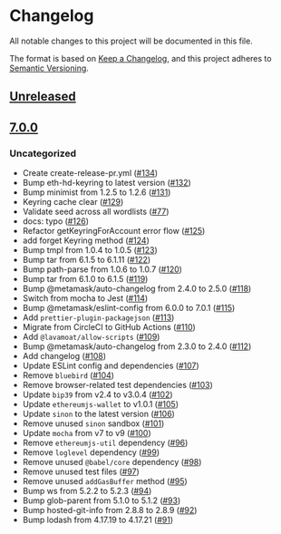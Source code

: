 # Changelog
All notable changes to this project will be documented in this file.

The format is based on [Keep a Changelog](https://keepachangelog.com/en/1.0.0/),
and this project adheres to [Semantic Versioning](https://semver.org/spec/v2.0.0.html).

## [Unreleased]

## [7.0.0]
### Uncategorized
- Create create-release-pr.yml ([#134](https://github.com/MetaMask/KeyringController/pull/134))
- Bump eth-hd-keyring to latest version ([#132](https://github.com/MetaMask/KeyringController/pull/132))
- Bump minimist from 1.2.5 to 1.2.6 ([#131](https://github.com/MetaMask/KeyringController/pull/131))
- Keyring cache clear ([#129](https://github.com/MetaMask/KeyringController/pull/129))
- Validate seed across all wordlists ([#77](https://github.com/MetaMask/KeyringController/pull/77))
- docs: typo ([#126](https://github.com/MetaMask/KeyringController/pull/126))
- Refactor getKeyringForAccount error flow ([#125](https://github.com/MetaMask/KeyringController/pull/125))
- add forget Keyring method ([#124](https://github.com/MetaMask/KeyringController/pull/124))
- Bump tmpl from 1.0.4 to 1.0.5 ([#123](https://github.com/MetaMask/KeyringController/pull/123))
- Bump tar from 6.1.5 to 6.1.11 ([#122](https://github.com/MetaMask/KeyringController/pull/122))
- Bump path-parse from 1.0.6 to 1.0.7 ([#120](https://github.com/MetaMask/KeyringController/pull/120))
- Bump tar from 6.1.0 to 6.1.5 ([#119](https://github.com/MetaMask/KeyringController/pull/119))
- Bump @metamask/auto-changelog from 2.4.0 to 2.5.0 ([#118](https://github.com/MetaMask/KeyringController/pull/118))
- Switch from mocha to Jest ([#114](https://github.com/MetaMask/KeyringController/pull/114))
- Bump @metamask/eslint-config from 6.0.0 to 7.0.1 ([#115](https://github.com/MetaMask/KeyringController/pull/115))
- Add `prettier-plugin-packagejson` ([#113](https://github.com/MetaMask/KeyringController/pull/113))
- Migrate from CircleCI to GitHub Actions ([#110](https://github.com/MetaMask/KeyringController/pull/110))
- Add `@lavamoat/allow-scripts` ([#109](https://github.com/MetaMask/KeyringController/pull/109))
- Bump @metamask/auto-changelog from 2.3.0 to 2.4.0 ([#112](https://github.com/MetaMask/KeyringController/pull/112))
- Add changelog ([#108](https://github.com/MetaMask/KeyringController/pull/108))
- Update ESLint config and dependencies ([#107](https://github.com/MetaMask/KeyringController/pull/107))
- Remove `bluebird` ([#104](https://github.com/MetaMask/KeyringController/pull/104))
- Remove browser-related test dependencies ([#103](https://github.com/MetaMask/KeyringController/pull/103))
- Update `bip39` from v2.4 to v3.0.4 ([#102](https://github.com/MetaMask/KeyringController/pull/102))
- Update `ethereumjs-wallet` to v1.0.1 ([#105](https://github.com/MetaMask/KeyringController/pull/105))
- Update `sinon` to the latest version ([#106](https://github.com/MetaMask/KeyringController/pull/106))
- Remove unused `sinon` sandbox ([#101](https://github.com/MetaMask/KeyringController/pull/101))
- Update `mocha` from v7 to v9 ([#100](https://github.com/MetaMask/KeyringController/pull/100))
- Remove `ethereumjs-util` dependency ([#96](https://github.com/MetaMask/KeyringController/pull/96))
- Remove `loglevel` dependency ([#99](https://github.com/MetaMask/KeyringController/pull/99))
- Remove unused `@babel/core` dependency ([#98](https://github.com/MetaMask/KeyringController/pull/98))
- Remove unused test files ([#97](https://github.com/MetaMask/KeyringController/pull/97))
- Remove unused `addGasBuffer` method ([#95](https://github.com/MetaMask/KeyringController/pull/95))
- Bump ws from 5.2.2 to 5.2.3 ([#94](https://github.com/MetaMask/KeyringController/pull/94))
- Bump glob-parent from 5.1.0 to 5.1.2 ([#93](https://github.com/MetaMask/KeyringController/pull/93))
- Bump hosted-git-info from 2.8.8 to 2.8.9 ([#92](https://github.com/MetaMask/KeyringController/pull/92))
- Bump lodash from 4.17.19 to 4.17.21 ([#91](https://github.com/MetaMask/KeyringController/pull/91))

[Unreleased]: https://github.com/MetaMask/KeyringController/compare/v7.0.0...HEAD
[7.0.0]: https://github.com/MetaMask/KeyringController/releases/tag/v7.0.0
